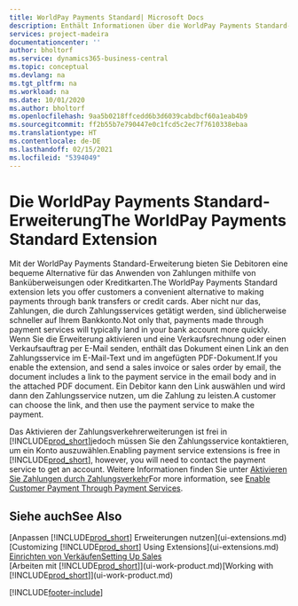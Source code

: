 ```yaml
---
title: WorldPay Payments Standard| Microsoft Docs
description: Enthält Informationen über die WorldPay Payments Standard-Erweiterung
services: project-madeira
documentationcenter: ''
author: bholtorf
ms.service: dynamics365-business-central
ms.topic: conceptual
ms.devlang: na
ms.tgt_pltfrm: na
ms.workload: na
ms.date: 10/01/2020
ms.author: bholtorf
ms.openlocfilehash: 9aa5b0218ffcedd6b3d6039cabdbcf60a1eab4b9
ms.sourcegitcommit: ff2b55b7e790447e0c1fcd5c2ec7f7610338ebaa
ms.translationtype: HT
ms.contentlocale: de-DE
ms.lasthandoff: 02/15/2021
ms.locfileid: "5394049"
---
```

# <a name="the-worldpay-payments-standard-extension"></a><span data-ttu-id="85baa-103">Die WorldPay Payments Standard-Erweiterung</span><span class="sxs-lookup"><span data-stu-id="85baa-103">The WorldPay Payments Standard Extension</span></span>
<span data-ttu-id="85baa-104">Mit der WorldPay Payments Standard-Erweiterung bieten Sie Debitoren eine bequeme Alternative für das Anwenden von Zahlungen mithilfe von Banküberweisungen oder Kreditkarten.</span><span class="sxs-lookup"><span data-stu-id="85baa-104">The WorldPay Payments Standard extension lets you offer customers a convenient alternative to making payments through bank transfers or credit cards.</span></span> <span data-ttu-id="85baa-105">Aber nicht nur das, Zahlungen, die durch Zahlungsservices getätigt werden, sind üblicherweise schneller auf Ihrem Bankkonto.</span><span class="sxs-lookup"><span data-stu-id="85baa-105">Not only that, payments made through payment services will typically land in your bank account more quickly.</span></span>
<span data-ttu-id="85baa-106">Wenn Sie die Erweiterung aktivieren und eine Verkaufsrechnung oder einen Verkaufsauftrag per E-Mail senden, enthält das Dokument einen Link an den Zahlungsservice im E-Mail-Text und im angefügten PDF-Dokument.</span><span class="sxs-lookup"><span data-stu-id="85baa-106">If you enable the extension, and send a sales invoice or sales order by email, the document includes a link to the payment service in the email body and in the attached PDF document.</span></span> <span data-ttu-id="85baa-107">Ein Debitor kann den Link auswählen und wird dann den Zahlungsservice nutzen, um die Zahlung zu leisten.</span><span class="sxs-lookup"><span data-stu-id="85baa-107">A customer can choose the link, and then use the payment service to make the payment.</span></span>

<span data-ttu-id="85baa-108">Das Aktivieren der Zahlungsverkehrerweiterungen ist frei in [!INCLUDE[prod_short](includes/prod_short.md)]jedoch müssen Sie den Zahlungsservice kontaktieren, um ein Konto auszuwählen.</span><span class="sxs-lookup"><span data-stu-id="85baa-108">Enabling payment service extensions is free in [!INCLUDE[prod_short](includes/prod_short.md)], however, you will need to contact the payment service to get an account.</span></span> <span data-ttu-id="85baa-109">Weitere Informationen finden Sie unter [Aktivieren Sie Zahlungen durch Zahlungsverkehr](sales-how-enable-payment-service-extensions.md)</span><span class="sxs-lookup"><span data-stu-id="85baa-109">For more information, see [Enable Customer Payment Through Payment Services](sales-how-enable-payment-service-extensions.md).</span></span>

## <a name="see-also"></a><span data-ttu-id="85baa-110">Siehe auch</span><span class="sxs-lookup"><span data-stu-id="85baa-110">See Also</span></span>
<span data-ttu-id="85baa-111">[Anpassen [!INCLUDE[prod_short](includes/prod_short.md)] Erweiterungen nutzen](ui-extensions.md)</span><span class="sxs-lookup"><span data-stu-id="85baa-111">[Customizing [!INCLUDE[prod_short](includes/prod_short.md)] Using Extensions](ui-extensions.md)</span></span>  
[<span data-ttu-id="85baa-112">Einrichten von Verkäufen</span><span class="sxs-lookup"><span data-stu-id="85baa-112">Setting Up Sales</span></span>](sales-setup-sales.md)  
<span data-ttu-id="85baa-113">[Arbeiten mit [!INCLUDE[prod_short](includes/prod_short.md)]](ui-work-product.md)</span><span class="sxs-lookup"><span data-stu-id="85baa-113">[Working with [!INCLUDE[prod_short](includes/prod_short.md)]](ui-work-product.md)</span></span>


[!INCLUDE[footer-include](includes/footer-banner.md)]